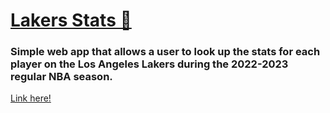 # [Lakers Stats 🏀](https://lakers-stats.netlify.app/)

### Simple web app that allows a user to look up the stats for each player on the Los Angeles Lakers during the 2022-2023 regular NBA season.

[Link here!](https://lakers-stats.netlify.app/)
